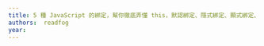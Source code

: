```yaml
---
title: 5 種 JavaScript 的綁定，幫你徹底弄懂 this，默認綁定、隱式綁定、顯式綁定、new 綁定、箭頭函數綁定
authors:  readfog
year: 
---
```


